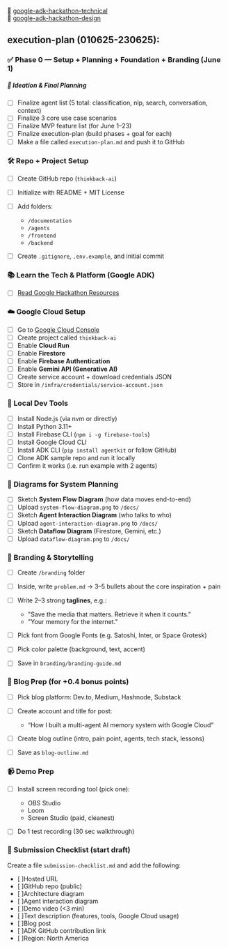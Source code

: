 🔗 [google-adk-hackathon-technical](https://chatgpt.com/c/6837caba-9288-8011-908b-78f1c56a88d4) <br>
🔗 [google-adk-hackathon-design](https://chatgpt.com/g/g-p-68398ad2d004819189e4eb95f7f3e602-google-adk-hackathon/c/6838ce55-b514-8011-9273-674dca2168d8)

## execution-plan (010625-230625):
### ✅ **Phase 0 — Setup + Planning + Foundation + Branding (June 1)**

##### 🧠 Ideation & Final Planning
- [ ] Finalize agent list (5 total: classification, nlp, search, conversation, context)
- [ ] Finalize 3 core use case scenarios
- [ ] Finalize MVP feature list (for June 1–23)
- [ ] Finalize execution-plan (build phases + goal for each)
- [ ] Make a file called `execution-plan.md` and push it to GitHub

### 🛠️ Repo + Project Setup

* [ ] Create GitHub repo (`thinkback-ai`)
* [ ] Initialize with README + MIT License
* [ ] Add folders:

  * `/documentation`
  * `/agents`
  * `/frontend`
  * `/backend`
* [ ] Create `.gitignore`, `.env.example`, and initial commit

### 📚 Learn the Tech & Platform (Google ADK)

* [ ] [Read Google Hackathon Resources](https://googlecloudmultiagents.devpost.com/resources)

### ☁️ Google Cloud Setup

* [ ] Go to [Google Cloud Console](https://console.cloud.google.com/)
* [ ] Create project called `thinkback-ai`
* [ ] Enable **Cloud Run**
* [ ] Enable **Firestore**
* [ ] Enable **Firebase Authentication**
* [ ] Enable **Gemini API (Generative AI)**
* [ ] Create service account + download credentials JSON
* [ ] Store in `/infra/credentials/service-account.json`

### 🧪 Local Dev Tools

* [ ] Install Node.js (via nvm or directly)
* [ ] Install Python 3.11+
* [ ] Install Firebase CLI (`npm i -g firebase-tools`)
* [ ] Install Google Cloud CLI
* [ ] Install ADK CLI (`pip install agentkit` or follow GitHub)
* [ ] Clone ADK sample repo and run it locally
* [ ] Confirm it works (i.e. run example with 2 agents)

### 🔁 Diagrams for System Planning

* [ ] Sketch **System Flow Diagram** (how data moves end-to-end)
* [ ] Upload `system-flow-diagram.png` to `/docs/`
* [ ] Sketch **Agent Interaction Diagram** (who talks to who)
* [ ] Upload `agent-interaction-diagram.png` to `/docs/`
* [ ] Sketch **Dataflow Diagram** (Firestore, Gemini, etc.)
* [ ] Upload `dataflow-diagram.png` to `/docs/`

### 🎨 Branding & Storytelling

* [ ] Create `/branding` folder
* [ ] Inside, write `problem.md` → 3–5 bullets about the core inspiration + pain
* [ ] Write 2–3 strong **taglines**, e.g.:

  * "Save the media that matters. Retrieve it when it counts."
  * "Your memory for the internet."
* [ ] Pick font from Google Fonts (e.g. Satoshi, Inter, or Space Grotesk)
* [ ] Pick color palette (background, text, accent)
* [ ] Save in `branding/branding-guide.md`

### 📝 Blog Prep (for +0.4 bonus points)

* [ ] Pick blog platform: Dev.to, Medium, Hashnode, Substack
* [ ] Create account and title for post:

  * “How I built a multi-agent AI memory system with Google Cloud”
* [ ] Create blog outline (intro, pain point, agents, tech stack, lessons)
* [ ] Save as `blog-outline.md`

### 📹 Demo Prep

* [ ] Install screen recording tool (pick one):

  * OBS Studio
  * Loom
  * Screen Studio (paid, cleanest)
* [ ] Do 1 test recording (30 sec walkthrough)

### 🧾 Submission Checklist (start draft)

Create a file `submission-checklist.md` and add the following:

- [ ]Hosted URL
- [ ]GitHub repo (public)
- [ ]Architecture diagram
- [ ]Agent interaction diagram
- [ ]Demo video (<3 min)
- [ ]Text description (features, tools, Google Cloud usage)
- [ ]Blog post
- [ ]ADK GitHub contribution link
- [ ]Region: North America


